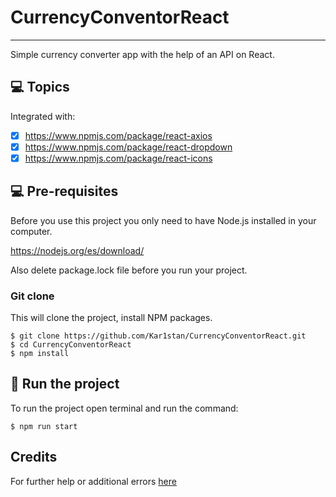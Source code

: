 # CurrencyConventorReact
***
Simple currency converter app with the help of an API on React.


## 💻 Topics

Integrated with:

- [x] https://www.npmjs.com/package/react-axios
- [x] https://www.npmjs.com/package/react-dropdown
- [x] https://www.npmjs.com/package/react-icons

## 💻 Pre-requisites

Before you use this project you only need to have Node.js installed in your computer.

https://nodejs.org/es/download/

Also delete package.lock file before you run your project.

### Git clone
This will clone the project, install NPM packages.
```
$ git clone https://github.com/Kar1stan/CurrencyConventorReact.git
$ cd CurrencyConventorReact
$ npm install
```

## 🚀 Run the project
To run the project open terminal and  run the command:
```
$ npm run start
```
## Credits
For further help or additional errors [here](https://ru.reactjs.org/)


